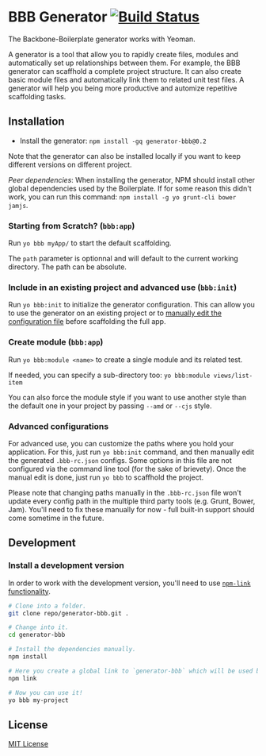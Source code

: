 BBB Generator [![Build Status](https://secure.travis-ci.org/backbone-boilerplate/generator-bbb.png?branch=master)](https://travis-ci.org/backbone-boilerplate/generator-bbb)
====================================================================

The Backbone-Boilerplate generator works with Yeoman.

A generator is a tool that allow you to rapidly create files, modules and
automatically set up relationships between them. For example, the BBB generator
can scaffhold a complete project structure. It can also create basic module
files and automatically link them to related unit test files. A generator will
help you being more productive and automize repetitive scaffolding tasks.


## Installation ##

- Install the generator: `npm install -gq generator-bbb@0.2`

Note that the generator can also be installed locally if you want to keep
different versions on different project.

_Peer dependencies_: When installing the generator, NPM should install other
global dependencies used by the Boilerplate. If for some reason this didn't
work, you can run this command: `npm install -g yo grunt-cli bower jamjs`.

### Starting from Scratch? (`bbb:app`) ###

Run `yo bbb myApp/` to start the default scaffolding.

The `path` parameter is optionnal and will default to the current working
directory. The path can be absolute.

### Include in an existing project and advanced use (`bbb:init`) ###

Run `yo bbb:init` to initialize the generator configuration. This can allow you
to use the generator on an existing project or to [manually edit the
configuration file](#advanced-configuration) before scaffolding the full app.

### Create module (`bbb:app`) ###

Run `yo bbb:module <name>` to create a single module and its related test.

If needed, you can specify a sub-directory too: `yo bbb:module views/list-item`

You can also force the module style if you want to use another style than the
default one in your project by passing `--amd` or `--cjs` style.


### Advanced configurations ###

For advanced use, you can customize the paths where you hold your application.
For this, just run `yo bbb:init` command, and then manually edit the generated
`.bbb-rc.json` configs.  Some options in this file are not configured via the
command line tool (for the sake of brievety). Once the manual edit is done,
just run `yo bbb` to scaffhold the project.

Please note that changing paths manually in the `.bbb-rc.json` file won't
update every config path in the multiple third party tools (e.g. Grunt, Bower,
Jam). You'll need to fix these manually for now - full built-in support should
come sometime in the future.

## Development ##

### Install a development version ##

In order to work with the development version, you'll need to use [`npm-link`
functionality](https://npmjs.org/doc/link.html).

``` bash
# Clone into a folder.
git clone repo/generator-bbb.git .

# Change into it.
cd generator-bbb

# Install the dependencies manually.
npm install

# Here you create a global link to `generator-bbb` which will be used by NPM.
npm link

# Now you can use it!
yo bbb my-project
```

License
------------------------------

[MIT License](http://en.wikipedia.org/wiki/MIT_License)
